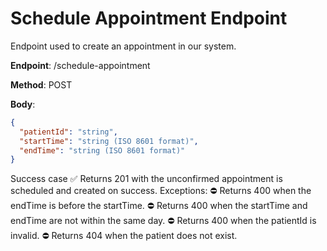 # Schedule Appointment Endpoint

Endpoint used to create an appointment in our system.

**Endpoint**: /schedule-appointment

**Method**: POST

**Body**:

```json
{
  "patientId": "string",
  "startTime": "string (ISO 8601 format)",
  "endTime": "string (ISO 8601 format)"
}
```
Success case
✅ Returns 201 with the unconfirmed appointment is scheduled and created on success.
Exceptions:
⛔ Returns 400 when the endTime is before the startTime.
⛔ Returns 400 when the startTime and endTime are not within the same day.
⛔ Returns 400 when the patientId is invalid.
⛔ Returns 404 when the patient does not exist.